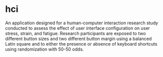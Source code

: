 # hci

An application designed for a human-computer interaction research study conducted to assess the effect of user interface configuration on user stress, strain, and fatigue. Research participants are exposed to two different button sizes and two different button margin using a balanced Latin square and to either the presence or absence of keyboard shortcuts using randomization with 50-50 odds.
